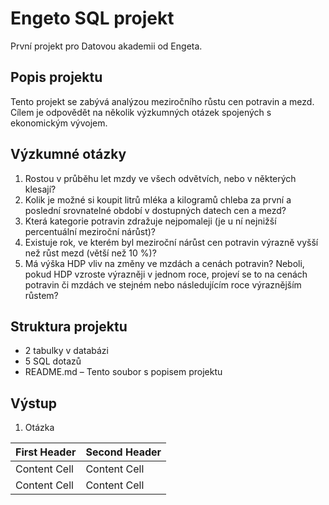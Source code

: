# Engeto SQL projekt
První projekt pro Datovou akademii od Engeta.
## Popis projektu
Tento projekt se zabývá analýzou meziročního růstu cen potravin a mezd. Cílem je odpovědět na několik výzkumných otázek spojených s ekonomickým vývojem.
## Výzkumné otázky
1. Rostou v průběhu let mzdy ve všech odvětvích, nebo v některých klesají?
2. Kolik je možné si koupit litrů mléka a kilogramů chleba za první a poslední srovnatelné období v dostupných datech cen a mezd?
3. Která kategorie potravin zdražuje nejpomaleji (je u ní nejnižší percentuální meziroční nárůst)?
4. Existuje rok, ve kterém byl meziroční nárůst cen potravin výrazně vyšší než růst mezd (větší než 10 %)?
5. Má výška HDP vliv na změny ve mzdách a cenách potravin? Neboli, pokud HDP vzroste výrazněji v jednom roce, projeví se to na cenách potravin či mzdách ve stejném nebo následujícím roce výraznějším růstem?
## Struktura projektu
+ 2 tabulky v databázi 
+ 5 SQL dotazů
+ README.md – Tento soubor s popisem projektu
## Výstup
1. Otázka

| First Header  | Second Header |
| ------------- | ------------- |
| Content Cell  | Content Cell  |
| Content Cell  | Content Cell  |
